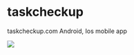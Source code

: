 # taskcheckup
taskcheckup.com Android, Ios mobile app

<img src="https://github.com/mustafa-m-ugur/taskcheckup/tree/main/assets/images/tasks.png" >
